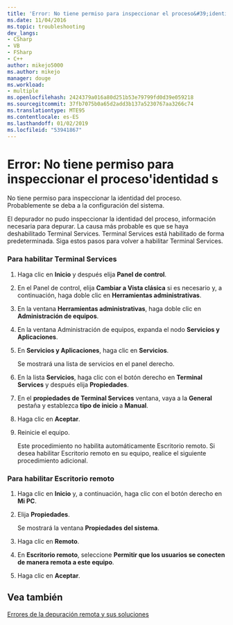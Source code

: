 ```yaml
---
title: 'Error: No tiene permiso para inspeccionar el proceso&#39;identidad s | Microsoft Docs'
ms.date: 11/04/2016
ms.topic: troubleshooting
dev_langs:
- CSharp
- VB
- FSharp
- C++
author: mikejo5000
ms.author: mikejo
manager: douge
ms.workload:
- multiple
ms.openlocfilehash: 2424379a016a80d251b53e79799fd0d39e059218
ms.sourcegitcommit: 37fb7075b0a65d2add3b137a5230767aa3266c74
ms.translationtype: MTE95
ms.contentlocale: es-ES
ms.lasthandoff: 01/02/2019
ms.locfileid: "53941867"
---
```

# <a name="error-you-do-not-have-permission-to-inspect-the-process39s-identity"></a>Error: No tiene permiso para inspeccionar el proceso&#39;identidad s
No tiene permiso para inspeccionar la identidad del proceso. Probablemente se deba a la configuración del sistema.  
  
 El depurador no pudo inspeccionar la identidad del proceso, información necesaria para depurar. La causa más probable es que se haya deshabilitado Terminal Services. Terminal Services está habilitado de forma predeterminada. Siga estos pasos para volver a habilitar Terminal Services.  
  
### <a name="to-enable-terminal-services"></a>Para habilitar Terminal Services  
  
1.  Haga clic en **Inicio** y después elija **Panel de control**.  
  
2.  En el Panel de control, elija **Cambiar a Vista clásica** si es necesario y, a continuación, haga doble clic en **Herramientas administrativas**.  
  
3.  En la ventana **Herramientas administrativas**, haga doble clic en **Administración de equipos**.  
  
4.  En la ventana Administración de equipos, expanda el nodo **Servicios y Aplicaciones**.  
  
5.  En **Servicios y Aplicaciones**, haga clic en **Servicios**.  
  
     Se mostrará una lista de servicios en el panel derecho.  
  
6.  En la lista **Servicios**, haga clic con el botón derecho en **Terminal Services** y después elija **Propiedades**.  
  
7.  En el **propiedades de Terminal Services** ventana, vaya a la **General** pestaña y establezca **tipo de inicio** a **Manual**.  
  
8.  Haga clic en **Aceptar**.  
  
9. Reinicie el equipo.  
  
     Este procedimiento no habilita automáticamente Escritorio remoto. Si desea habilitar Escritorio remoto en su equipo, realice el siguiente procedimiento adicional.  
  
### <a name="to-enable-remote-desktop"></a>Para habilitar Escritorio remoto  
  
1.  Haga clic en **Inicio** y, a continuación, haga clic con el botón derecho en **Mi PC**.  
  
2.  Elija **Propiedades**.  
  
     Se mostrará la ventana **Propiedades del sistema**.  
  
3.  Haga clic en **Remoto**.  
  
4.  En **Escritorio remoto**, seleccione **Permitir que los usuarios se conecten de manera remota a este equipo**.  
  
5.  Haga clic en **Aceptar**.  
  
## <a name="see-also"></a>Vea también  
 [Errores de la depuración remota y sus soluciones](../debugger/remote-debugging-errors-and-troubleshooting.md)
